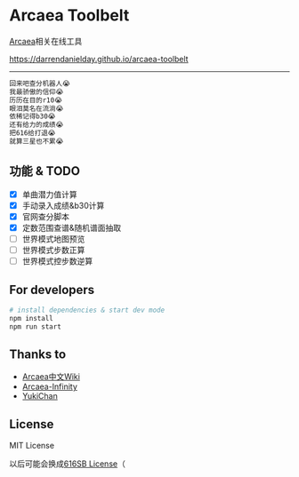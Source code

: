 # Arcaea Toolbelt

[Arcaea](https://arcaea.lowiro.com/)相关在线工具

<https://darrendanielday.github.io/arcaea-toolbelt>

---

```txt
回来吧查分机器人😭
我最骄傲的信仰😭
历历在目的r10😭
眼泪莫名在流淌😭
依稀记得b30😭
还有给力的成绩😭
把616给打退😭
就算三星也不累😭
```

## 功能 & TODO

- [x] 单曲潜力值计算
- [x] 手动录入成绩&b30计算
- [x] 官网查分脚本
- [x] 定数范围查谱&随机谱面抽取
- [ ] 世界模式地图预览
- [ ] 世界模式步数正算
- [ ] 世界模式控步数逆算

## For developers

```sh
# install dependencies & start dev mode
npm install
npm run start
```

## Thanks to

- [Arcaea中文Wiki](https://wiki.arcaea.cn/)
- [Arcaea-Infinity](Arcaea-Infinity)
- [YukiChan](https://github.com/bsdayo/YukiChan/)

## License

MIT License

以后可能会换成[616SB License](https://github.com/Arcaea-Infinity/616SBLicense)（